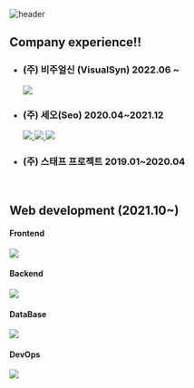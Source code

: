 ![header](https://capsule-render.vercel.app/api?type=waving&color=gradient&height=200&text=Shin_Euiseong&fontAlign=70&fontAlignY=40&animation=twinkling)


<!--[![shineuiseong's GitHub stats](https://github-readme-stats.vercel.app/api?username=shineuiseong&count_private=true)](https://github.com/shineuiseong)-->

## Company experience!!

* <h3>(주) 비주얼신 (VisualSyn) 2022.06 ~ </h3>
  <p align="start">
    <a href="https://skillicons.dev">
      <img src="https://skillicons.dev/icons?i=js,ts,html,css,scss,vue,nuxtjs,vuetify,pinia,docker" />
    </a>
  </p>

* <h3>(주) 세오(Seo) 2020.04~2021.12 </h2>
  <p align="start">
    <a href="https://skillicons.dev">
      <img src="https://skillicons.dev/icons?i=java,c#" />
        <img src="https://skillicons.dev/icons?i=dotnet" />
      <img src="https://skillicons.dev/icons?i=sqlite,mysql" />
    </a>
  </p>

* <h3>(주) 스태프 프로젝트 2019.01~2020.04 </h2>

<br/>

## Web development (2021.10~)

<h4>Frontend</h4>
<div>
    <p align="start">
    <a href="https://skillicons.dev">
      <img src="https://skillicons.dev/icons?i=js,ts,html,css,scss,vue,nuxtjs,pinia,vuetify,react,nextjs" />
    </a>
  </p>
</div>
<h4>Backend</h4>
<div>
  <p align="start">
    <a href="https://skillicons.dev">
      <img src="https://skillicons.dev/icons?i=nodejs,express,nestjs" />
    </a>
  </p>
</div>

<h4>DataBase</h4>
<div>
  <p align="start">
    <a href="https://skillicons.dev">
      <img src="https://skillicons.dev/icons?i=mysql,postgres,sqlite" />
    </a>
  </p>
</div>

<h4>DevOps</h4>
<div>
  <p align="start">
    <a href="https://skillicons.dev">
      <img src="https://skillicons.dev/icons?i=docker,jenkins" />
    </a>
  </p>
</div>

<!--[![Top Langs](https://github-readme-stats.vercel.app/api/top-langs/?username=shineuiseong&layout=compact)](https://github.com/shineuiseong/github-readme-stats)-->
<!--START_SECTION:waka-->
<!--END_SECTION:waka-->
